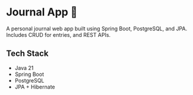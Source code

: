 # Journal App 📝

A personal journal web app built using Spring Boot, PostgreSQL, and JPA.  
Includes CRUD for entries, and REST APIs.

## Tech Stack
- Java 21
- Spring Boot
- PostgreSQL
- JPA + Hibernate


